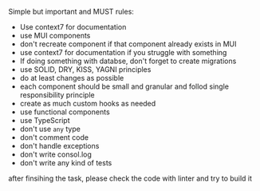 Simple but important and MUST rules:
- Use context7 for documentation
- use MUI components
- don't recreate component if that component already exists in MUI
- use context7 for documentation if you struggle with something
- If doing something with databse, don't forget to create migrations
- use SOLID, DRY, KISS, YAGNI principles
- do at least changes as possible
- each component should be small and granular and follod single responsibility principle
- create as much custom hooks as needed
- use functional components
- use TypeScript
- don't use `any` type
- don't comment code
- don't handle exceptions
- don't write consol.log
- don't write any kind of tests

after finsihing the task, please check the code with linter and try to build it